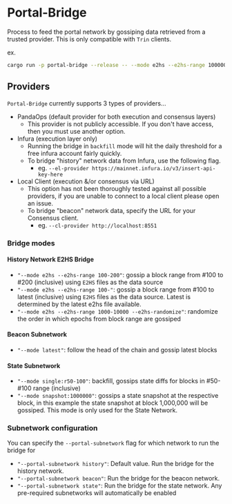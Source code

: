# Portal-Bridge

Process to feed the portal network by gossiping data retrieved from a trusted provider. This is only compatible with `Trin` clients.

ex.
```sh
cargo run -p portal-bridge --release -- --mode e2hs --e2hs-range 100000-2000000
```

## Providers

`Portal-Bridge` currently supports 3 types of providers...

- PandaOps (default provider for both execution and consensus layers)
  - This provider is not publicly accessible. If you don't have access, then you must use another option.
- Infura (execution layer only)
  - Running the bridge in `backfill` mode will hit the daily threshold for a free infura account fairly quickly.
  - To bridge "history" network data from Infura, use the following flag.
	- eg. `--el-provider https://mainnet.infura.io/v3/insert-api-key-here`
- Local Client (execution &/or consensus via URL)
  - This option has not been thoroughly tested against all possible providers, if you are unable to connect to a local client please open an issue.
  - To bridge "beacon" network data, specify the URL for your Consensus client.
	- eg. `--cl-provider http://localhost:8551`

### Bridge modes

#### History Network E2HS Bridge

- `"--mode e2hs --e2hs-range 100-200"`: gossip a block range from #100 to #200 (inclusive) using `E2HS` files as the data source
- `"--mode e2hs --e2hs-range 100-"`: gossip a block range from #100 to latest (inclusive) using `E2HS` files as the data source. Latest is determined by the latest e2hs file available.
- `"--mode e2hs --e2hs-range 1000-10000 --e2hs-randomize"`: randomize the order in which epochs from block range are gossiped

#### Beacon Subnetwork

- `"--mode latest"`: follow the head of the chain and gossip latest blocks

#### State Subnetwork

- `"--mode single:r50-100"`: backfill, gossips state diffs for blocks in #50-#100 range (inclusive)
- `"--mode snapshot:1000000"`: gossips a state snapshot at the respective block, in this example the state snapshot at block 1,000,000 will be gossiped. This mode is only used for the State Network.


### Subnetwork configuration

You can specify the `--portal-subnetwork` flag for which network to run the bridge for
- `"--portal-subnetwork history"`: Default value. Run the bridge for the history network.
- `"--portal-subnetwork beacon"`: Run the bridge for the beacon network.
- `"--portal-subnetwork state"`: Run the bridge for the state network.
Any pre-required subnetworks will automatically be enabled
